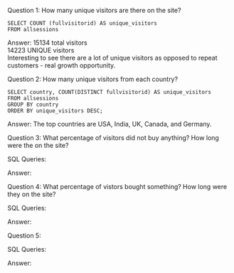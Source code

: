 Question 1: How many unique visitors are there on the site? 

```
SELECT COUNT (fullvisitorid) AS unique_visitors   
FROM allsessions  
```

Answer: 
15134 total visitors   
14223 UNIQUE visitors   
Interesting to see there are a lot of unique visitors as opposed to repeat customers - real growth opportunity.   



Question 2: How many unique visitors from each country? 

```   
SELECT country, COUNT(DISTINCT fullvisitorid) AS unique_visitors    
FROM allsessions 
GROUP BY country  
ORDER BY unique_visitors DESC;
```

Answer: 
The top countries are USA, India, UK, Canada, and Germany.   



Question 3: What percentage of visitors did not buy anything? How long were the on the site? 

SQL Queries:

Answer:



Question 4: What percentage of vistors bought something? How long were they on the site? 

SQL Queries:

Answer:



Question 5: 

SQL Queries:

Answer:
